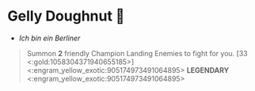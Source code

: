 # **Gelly Doughnut** 🧪 
- *Ich bin ein Berliner*

> Summon __2__ friendly Champion Landing Enemies to fight for you. [33 <:gold:1058304371940655185>]
<:engram_yellow_exotic:905174973491064895> __LEGENDARY__ <:engram_yellow_exotic:905174973491064895>

